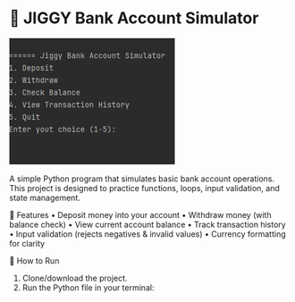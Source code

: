 # 🏦 JIGGY Bank Account Simulator

![Jiggy Bnak Account Simulator](screenshot.png)

A simple Python program that simulates basic bank account operations. This project is designed to practice functions, loops, input validation, and state management.

🚀 Features
 • Deposit money into your account
 • Withdraw money (with balance check)
 • View current account balance
 • Track transaction history
 • Input validation (rejects negatives & invalid values)
 • Currency formatting for clarity

📂 How to Run
 1. Clone/download the project.
 2. Run the Python file in your terminal: